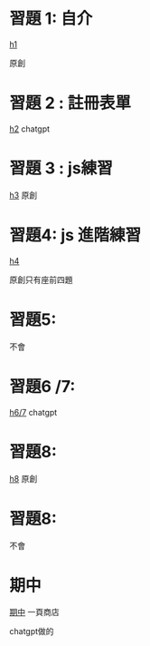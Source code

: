 # 習題 1: 自介
[h1]()

原創

# 習題 2 : 註冊表單
[h2]()
chatgpt

# 習題 3 : js練習
[h3]()
原創

# 習題4: js 進階練習
[h4]()

原創只有座前四題

# 習題5: 
不會

# 習題6 /7:
[h6/7]()
chatgpt

# 習題8:
[h8]()
原創

# 習題8:
不會

# 期中
[期中]()
一頁商店

chatgpt做的